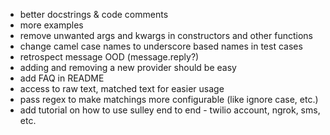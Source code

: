 * better docstrings & code comments
* more examples
* remove unwanted args and kwargs in constructors and other functions
* change camel case names to underscore based names in test cases
* retrospect message OOD (message.reply?)
* adding and removing a new provider should be easy
* add FAQ in README
* access to raw text, matched text for easier usage
* pass regex to make matchings more configurable (like ignore case, etc.)
* add tutorial on how to use sulley end to end - twilio account, ngrok, sms, etc.
